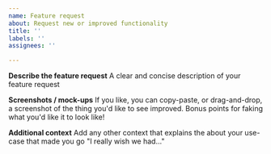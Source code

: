 ```yaml
---
name: Feature request
about: Request new or improved functionality
title: ''
labels: ''
assignees: ''

---
```


**Describe the feature request**
A clear and concise description of your feature request

**Screenshots / mock-ups**
If you like, you can copy-paste, or drag-and-drop, a screenshot of the thing you'd like to see improved. Bonus points for faking what you'd like it to look like!

**Additional context**
Add any other context that explains the about your use-case that made you go "I really wish we had..."
